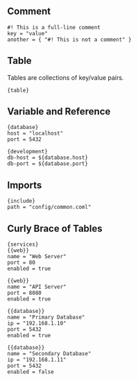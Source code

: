 

## Comment

```coml
#! This is a full-line comment
key = "value"
another = { "#! This is not a comment" }
```


## Table

Tables are collections of key/value
pairs.

```coml
{table}
```

## Variable and Reference

```coml
{database}
host = "localhost"
port = 5432

{development}
db-host = ${database.host}
db-port = ${database.port}
```

## Imports

```coml
{include}
path = "config/common.coml"
```

## Curly Brace of Tables

```coml
{services}
{{web}}
name = "Web Server"
port = 80
enabled = true

{{web}}
name = "API Server"
port = 8080
enabled = true

{{database}}
name = "Primary Database"
ip = "192.168.1.10"
port = 5432
enabled = true

{{database}}
name = "Secondary Database"
ip = "192.168.1.11"
port = 5432
enabled = false
```